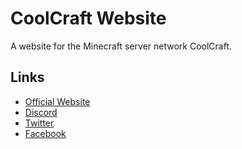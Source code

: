 # CoolCraft Website
A website for the Minecraft server network CoolCraft.



## Links
* [Official Website]
* [Discord]
* [Twitter]
* [Facebook]



[Official Website]: https://coolcraft.me
[Discord]: https://discord.com/invite/nnvvCr7
[Twitter]: https://twitter.com/coolcraft_net
[Facebook]: https://facebook.com/coolcraftmc